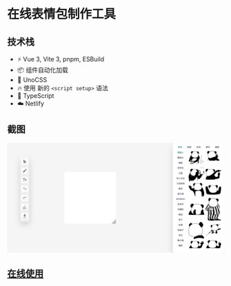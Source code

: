 <p align="center">
  <h1>在线表情包制作工具</h1>
</p>

## 技术栈

- ⚡️ Vue 3, Vite 3, pnpm, ESBuild 
- 📦 组件自动化加载
- 🎨 UnoCSS
- 🔥 使用 新的 `<script setup>` 语法
- 🦾 TypeScript
- ☁️ Netlify

## 截图
<p align="center">
  <img src="./screenshot.png"/>
</p>

## [在线使用](https://meme.mrong.me/)

